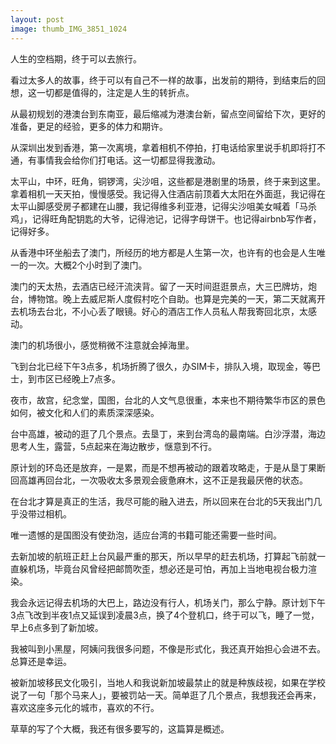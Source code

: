 ```yaml
---
layout: post
image: thumb_IMG_3851_1024
---
```


人生的空档期，终于可以去旅行。

看过太多人的故事，终于可以有自己不一样的故事，出发前的期待，到结束后的回想，这一切都是值得的，注定是人生的转折点。

从最初规划的港澳台到东南亚，最后缩减为港澳台新，留点空间留给下次，更好的准备，更足的经验，更多的体力和期许。

从深圳出发到香港，第一次离境，拿着相机不停拍，打电话给家里说手机即将打不通，有事情我会给你们打电话。这一切都显得我激动。

太平山，中环，旺角，铜锣湾，尖沙咀，这些都是港剧里的场景，终于来到这里。拿着相机一天天拍，慢慢感受。我记得入住酒店前顶着大太阳在外面逛，我记得在太平山脚感受房子都建在山腰，我记得维多利亚港，记得尖沙咀美女喊着「马杀鸡」，记得旺角配钥匙的大爷，记得池记，记得字母饼干。也记得airbnb写作者，记得好多。

从香港中环坐船去了澳门，所经历的地方都是人生第一次，也许有的也会是人生唯一的一次。大概2个小时到了澳门。

澳门的天太热，去酒店已经汗流浃背。留了一天时间逛逛景点，大三巴牌坊，炮台，博物馆。晚上去威尼斯人度假村吃个自助。也算是完美的一天，第二天就离开去机场去台北，不小心丢了眼镜。好心的酒店工作人员私人帮我寄回北京，太感动。

澳门的机场很小，感觉稍微不注意就会掉海里。

飞到台北已经下午3点多，机场折腾了很久，办SIM卡，排队入境，取现金，等巴士，到市区已经晚上7点多。

夜市，故宫，纪念堂，国图，台北的人文气息很重，本来也不期待繁华市区的景色如何，被文化和人们的素质深深感染。

台中高雄，被动的逛了几个景点。去垦丁，来到台湾岛的最南端。白沙浮潜，海边思考人生，露营，5点起来在海边散步，惬意到不行。

原计划的环岛还是放弃，一是累，而是不想再被动的跟着攻略走，于是从垦丁果断回高雄再回台北，一次吸收太多景观会疲惫麻木，这不正是我最厌倦的状态。

在台北才算是真正的生活，我尽可能的融入进去，所以回来在台北的5天我出门几乎没带过相机。

唯一遗憾的是国图没有使劲泡，适应台湾的书籍可能还需要一些时间。

去新加坡的航班正赶上台风最严重的那天，所以早早的赶去机场，打算起飞前就一直躲机场，毕竟台风曾经把邮筒吹歪，想必还是可怕，再加上当地电视台极力渲染。

我会永远记得去机场的大巴上，路边没有行人，机场关门，那么宁静。原计划下午3点飞改到半夜1点又延误到凌晨3点，换了4个登机口，终于可以飞，睡了一觉，早上6点多到了新加坡。

我被叫到小黑屋，阿姨问我很多问题，不像是形式化，我还真开始担心会进不去。总算还是幸运。

被新加坡移民文化吸引，当地人和我说新加坡最禁止的就是种族歧视，如果在学校说了一句「那个马来人」，要被罚站一天。简单逛了几个景点，我想我还会再来，喜欢这座多元化的城市，喜欢的不行。

草草的写了个大概，我还有很多要写的，这篇算是概述。








